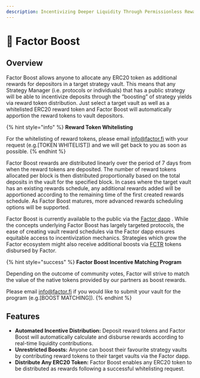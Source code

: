 ```yaml
---
description: Incentivizing Deeper Liquidity Through Permissionless Rewards
---
```


# 🚀 Factor Boost

## Overview

Factor Boost allows anyone to allocate any ERC20 token as additional rewards for depositors in a target strategy vault. This means that any Strategy Manager (i.e. protocols or individuals) that has a public strategy will be able to incentivize deposits through the “boosting” of strategy yields via reward token distribution. Just select a target vault as well as a whitelisted ERC20 reward token and Factor Boost will automatically apportion the reward tokens to vault depositors.

{% hint style="info" %}
**Reward Token Whitelisting**

For the whitelisting of reward tokens, please email [info@factor.fi](mailto:info@factor.fi) with your request (e.g.\[TOKEN WHITELIST]) and we will get back to you as soon as possible.
{% endhint %}

Factor Boost rewards are distributed linearly over the period of 7 days from when the reward tokens are deposited. The number of reward tokens allocated per block is then distributed proportionally based on the total deposits in the vault for the specified block. In cases where the target vault has an existing rewards schedule, any additional rewards added will be apportioned according to the remaining time of the first created rewards schedule. As Factor Boost matures, more advanced rewards scheduling options will be supported.

Factor Boost is currently available to the public via the [Factor dapp](https://app.factor.fi/incentives/boost) . While the concepts underlying Factor Boost has largely targeted protocols, the ease of creating vault reward schedules via the Factor dapp ensures equitable access to incentivization mechanics. Strategies which grow the Factor ecosystem might also receive additional boosts via [FCTR](../fctr-token/#fctr) tokens disbursed by Factor.

{% hint style="success" %}
**Factor Boost Incentive Matching Program**

Depending on the outcome of community votes, Factor will strive to match the value of the native tokens provided by our partners as boost rewards.

Please email [info@factor.fi](mailto:info@factor.fi) if you would like to submit your vault for the program (e.g.\[BOOST MATCHING]).
{% endhint %}

## Features

* **Automated Incentive Distribution:** Deposit reward tokens and Factor Boost will automatically calculate and disburse rewards according to real-time liquidity contributions.
* **Unrestricted Boosts:** Anyone can boost their favourite strategy vaults by contributing reward tokens to their target vaults via the Factor dapp.
* **Distribute Any ERC20 Token:** Factor Boost enables any ERC20 token to be distributed as rewards following a successful whitelisting request.
